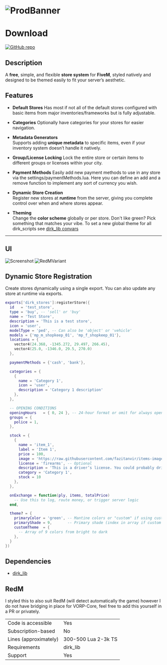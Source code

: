 # ![ProdBanner](https://dirkscripts-site-git-main-dirkdigglerzs-projects.vercel.app/banners/traphouses.png)

# Download
[![GitHub repo](https://img.shields.io/badge/GitHub-dirk__stores-181717?logo=github)](https://github.com/DirkDigglerz/dirk_stores)


## Description  
A **free**, simple, and flexible **store system** for **FiveM**, styled natively and designed to be themed easily to fit your server’s aesthetic.

## Features
- **Default Stores**
 Has most if not all of the default stores configured with basic items from major inventories/frameworks but is fully adjustable.

- **Categories**
Optionally have categories for your stores for easier navigation.

- **Metadata Generators**  
  Supports adding **unique metadata** to specific items, even if your inventory system doesn’t handle it natively.

- **Group/License Locking**
Lock the entire store or certain items to different groups or licenses within your city. 

- **Payment Methods**
Easily add new payment methods to use in any store via the settings/paymentMethods.lua. Here you can define an add and a remove function to implement any sort of currency you wish.

- **Dynamic Store Creation**  
  Register new stores at **runtime** from the server, giving you complete control over when and where stores appear.

- **Theming**  
  Change the **color scheme** globally or per store. Don't like green? Pick something that matches your vibe. To set a new global theme for all dirk_scripts see [dirk_lib convars](https://docs.dirkscripts.com/resources/dirk-lib/getting-started#convars)

---

## UI

![Screenshot](https://i.imgur.com/Bl3PXhv.png)
![RedMVariant](https://i.imgur.com/2NwuZie.png)

## Dynamic Store Registration

Create stores dynamically using a single export. You can also update any store at runtime via exports.
```lua
exports['dirk_stores']:registerStore({
  id   = 'test_store',
  type = 'buy', -- 'sell' or 'buy'
  name = 'Test Store',
  description = 'This is a test store',
  icon = 'user',
  modelType = 'ped', -- Can also be 'object' or 'vehicle'
  models = {'mp_m_shopkeep_01', 'mp_f_shopkeep_01'},
  locations = { 
    vector4(24.368, -1345.272, 29.497, 266.45),
    vector4(25.0, -1346.0, 29.5, 270.0)
  },

  paymentMethods = {'cash', 'bank'},

  categories = {
    {
      name = 'Category 1', 
      icon = 'user', 
      description = 'Category 1 description'
    },
  },

  -- OPENING CONDITIONS
  openingHours   = { 0, 24 }, -- 24-hour format or omit for always open
  groups = {
    police = 1,
  },

  stock = {
    {
      name = 'item_1', 
      label = 'Item 1', 
      price = 100, 
      image = 'https://raw.githubusercontent.com/fazitanvir/items-images/main/license/driver_license.png', 
      license = 'firearms', -- Optional
      description = 'This is a driver’s license. You could probably drive with it.', 
      category = 'Category 1', 
      stock = 10
    },
  },

  onExchange = function(ply, items, totalPrice)
    -- Use this to log, route money, or trigger server logic
  end,

  theme? = {
    primaryColor = 'green', -- Mantine colors or "custom" if using customTheme  
    primaryShade = 9,       -- Primary shade (index in array if custom theme) of your color to use.
    customTheme  = {
      -- Array of 9 colors from bright to dark
    },
  }
})
```
## Dependencies
- [dirk_lib](https://github.com/DirkDigglerz/dirk_lib)

## RedM 
I styled this to also suit RedM (will detect automatically the game) however I do not have bridging in place for VORP-Core, feel free to add this yourself in a PR or privately.


|                                         |                                |
|-------------------------------------|----------------------------|
| Code is accessible       | Yes             |
| Subscription-based      | No                 |
| Lines (approximately)  | 300-500 Lua 2-3k TS |
| Requirements                | dirk_lib     |
| Support                           | Yes                 |
